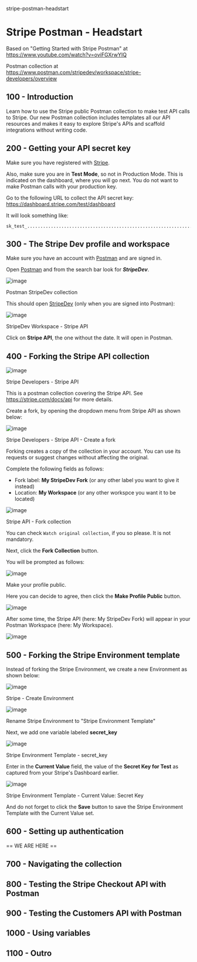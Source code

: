 stripe-postman-headstart
# Stripe Postman - Headstart

Based on "Getting Started with Stripe Postman" at https://www.youtube.com/watch?v=oviFGXrwYIQ

Postman collection at https://www.postman.com/stripedev/workspace/stripe-developers/overview

## 100 - Introduction

Learn how to use the Stripe public Postman collection to make test API calls to Stripe. Our new Postman collection includes templates all our API resources and makes it easy to explore Stripe's APIs and scaffold integrations without writing code.

## 200 - Getting your API secret key

Make sure you have registered with [Stripe](stripe.com).

Also, make sure you are in **Test Mode**, so not in Production Mode. This is indicated on the dashboard, where you will go next. You do not want to make Postman calls with your production key.

Go to the following URL to collect the API secret key: https://dashboard.stripe.com/test/dashboard

It will look something like:

```
sk_test_............................................................................
```

## 300 - The Stripe Dev profile and workspace

Make sure you have an account with [Postman](https://www.postman.com/downloads/) and are signed in.

Open [Postman](https://www.postman.com) and from the search bar look for ***StripeDev***. 

![image](https://user-images.githubusercontent.com/12828104/148941214-df1eb29e-3dab-47cc-a4ae-dda55a4c27a6.png)

Postman StripeDev collection

This should open [StripeDev](https://www.postman.com/stripedev) (only when you are signed into Postman):

![image](https://user-images.githubusercontent.com/12828104/148942595-312216d5-7a1f-474c-82ae-0a1a3327ee8c.png)

StripeDev Workspace - Stripe API

Click on **Stripe API**, the one without the date. It will open in Postman.

## 400 - Forking the Stripe API collection

![image](https://user-images.githubusercontent.com/12828104/148943667-575e7086-a0c0-4e2d-a287-a44f28cf3318.png)

Stripe Developers - Stripe API

This is a postman collection covering the Stripe API. See https://stripe.com/docs/api for more details.

Create a fork, by opening the dropdown menu from Stripe API as shown below:

![image](https://user-images.githubusercontent.com/12828104/148944568-f62b2580-0adb-44bb-b77f-84438c38fc05.png)

Stripe Developers - Stripe API - Create a fork

Forking creates a copy of the collection in your account. You can use its requests or suggest changes without affecting the original.

Complete the following fields as follows:

- Fork label: **My StripeDev Fork** (or any other label you want to give it instead)
- Location: **My Workspace** (or any other workspce you want it to be located)

![image](https://user-images.githubusercontent.com/12828104/148945524-aa95edac-8d90-43e7-89ba-11157441a9e2.png)

Stripe API - Fork collection

You can check ```Watch original collection```, if you so please. It is not mandatory.

Next, click the **Fork Collection** button.

You will be prompted as follows:

![image](https://user-images.githubusercontent.com/12828104/148946669-1c518891-1dcd-4cb7-9b7c-0fd7c3ebea7c.png)

Make your profile public.

Here you can decide to agree, then click the **Make Profile Public** button.

![image](https://user-images.githubusercontent.com/12828104/148947190-42fca280-6175-492c-b937-4dc4c8e4bdea.png)

After some time, the Stripe API (here: My StripeDev Fork) will appear in your Postman Workspace (here: My Workspace).

![image](https://user-images.githubusercontent.com/12828104/148951139-041d4e01-3989-4d80-b857-eaab994ecd2b.png)

## 500 - Forking the Stripe Environment template

Instead of forking the Stripe Environment, we create a new Environment as shown below:

![image](https://user-images.githubusercontent.com/12828104/148951139-041d4e01-3989-4d80-b857-eaab994ecd2b.png)

Stripe - Create Environment

![image](https://user-images.githubusercontent.com/12828104/148952040-83a07fca-1564-4b18-b3e1-99675683ee49.png)

Rename Stripe Environment to "Stripe Environment Template"

Next, we add one variable labeled **secret_key**

![image](https://user-images.githubusercontent.com/12828104/148952922-832a7cb9-1ff1-471a-8dcf-1227af70dde3.png)

Stripe Environment Template - secret_key

Enter in the **Current Value** field, the value of the **Secret Key for Test** as captured from your Stripe's Dashboard earlier.

![image](https://user-images.githubusercontent.com/12828104/148953703-ab507ae1-2443-45a6-95bc-9260698fde44.png)

Stripe Environment Template - Current Value: Secret Key

And do not forget to click the **Save** button to save the Stripe Environment Template with the Current Value set.

## 600 - Setting up authentication 







== WE ARE HERE ==

## 700 - Navigating the collection

## 800 - Testing the Stripe Checkout API with Postman

## 900 - Testing the Customers API with Postman

## 1000 - Using variables

## 1100 - Outro
